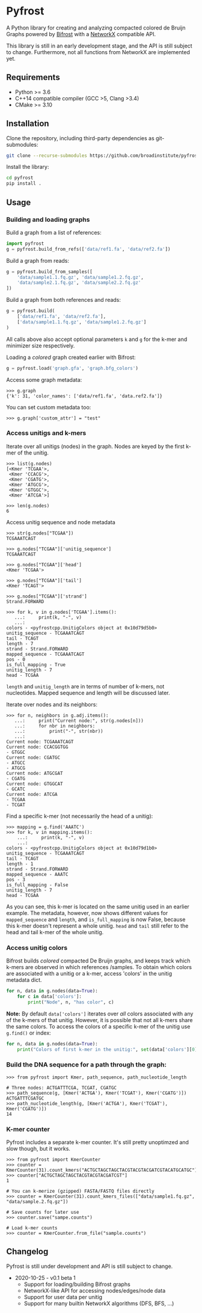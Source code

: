 Pyfrost
=======

A Python library for creating and analyzing compacted colored de Bruijn Graphs powered by 
[Bifrost](https://github.com/pmelsted/Bifrost) with a [NetworkX](https://github.com/networkx/networkx) compatible API. 

This library is still in an early development stage, and the API is still subject to change. Furthermore, not all
functions from NetworkX are implemented yet.

Requirements
------------

* Python >= 3.6
* C++14 compatible compiler (GCC >5, Clang >3.4)
* CMake >= 3.10

Installation
------------

Clone the repository, including third-party dependencies as git-submodules:

```bash
git clone --recurse-submodules https://github.com/broadinstitute/pyfrost
```

Install the library:

```bash
cd pyfrost
pip install .
```

Usage 
-----

### Building and loading graphs

Build a graph from a list of references:

```python
import pyfrost
g = pyfrost.build_from_refs(['data/ref1.fa', 'data/ref2.fa'])
```

Build a graph from reads:

```python
g = pyfrost.build_from_samples([
    'data/sample1.1.fq.gz', 'data/sample1.2.fq.gz',
    'data/sample2.1.fq.gz', 'data/sample2.2.fq.gz'
])
```

Build a graph from both references and reads:

```python
g = pyfrost.build(
    ['data/ref1.fa', 'data/ref2.fa'],
    ['data/sample1.1.fq.gz', 'data/sample1.2.fq.gz']
)
```

All calls above also accept optional parameters `k` and `g` for the k-mer and
minimizer size respectively.

Loading a *colored* graph created earlier with Bifrost:

```python
g = pyfrost.load('graph.gfa', 'graph.bfg_colors')
```

Access some graph metadata:

```pycon
>>> g.graph
{'k': 31, 'color_names': ['data/ref1.fa', 'data.ref2.fa']}
```

You can set custom metadata too:

```pycon
>>> g.graph['custom_attr'] = "test"
```

### Access unitigs and k-mers

Iterate over all unitigs (nodes) in the graph. Nodes are keyed by the first
k-mer of the unitig.

```pycon
>>> list(g.nodes)
[<Kmer 'TCGAA'>,
 <Kmer 'CCACG'>,
 <Kmer 'CGATG'>,
 <Kmer 'ATGCG'>,
 <Kmer 'GTGGC'>,
 <Kmer 'ATCGA'>]

>>> len(g.nodes)
6
```

Access unitig sequence and node metadata

```pycon
>>> str(g.nodes["TCGAA"])
TCGAAATCAGT

>>> g.nodes["TCGAA"]['unitig_sequence']
TCGAAATCAGT

>>> g.nodes["TCGAA"]['head']
<Kmer 'TCGAA'>

>>> g.nodes["TCGAA"]['tail']
<Kmer 'TCAGT'>

>>> g.nodes["TCGAA"]['strand']
Strand.FORWARD

>>> for k, v in g.nodes['TCGAA'].items():
   ...:     print(k, "-", v)
   ...:
colors - <pyfrostcpp.UnitigColors object at 0x10d79d5b0>
unitig_sequence - TCGAAATCAGT
tail - TCAGT
length - 7
strand - Strand.FORWARD
mapped_sequence - TCGAAATCAGT
pos - 0
is_full_mapping - True
unitig_length - 7
head - TCGAA
```

`length` and `unitig_length` are in terms of number of k-mers, not nucleotides.
Mapped sequence and length will be discussed later.

Iterate over nodes and its neighbors:

```pycon
>>> for n, neighbors in g.adj.items():
   ...:     print("Current node:", str(g.nodes[n]))
   ...:     for nbr in neighbors:
   ...:         print("-", str(nbr))
   ...:
Current node: TCGAAATCAGT
Current node: CCACGGTGG
- GTGGC
Current node: CGATGC
- ATGCC
- ATGCG
Current node: ATGCGAT
- CGATG
Current node: GTGGCAT
- GCATC
Current node: ATCGA
- TCGAA
- TCGAT
```

Find a specific k-mer (not necessarily the head of a unitig):

```pycon
>>> mapping = g.find('AAATC')
>>> for k, v in mapping.items():
    ...:     print(k, "-", v)
    ...:
colors - <pyfrostcpp.UnitigColors object at 0x10d79d1b0>
unitig_sequence - TCGAAATCAGT
tail - TCAGT
length - 1
strand - Strand.FORWARD
mapped_sequence - AAATC
pos - 3
is_full_mapping - False
unitig_length - 7
head - TCGAA
```

As you can see, this k-mer is located on the same unitig used in an earlier
example. The metadata, however, now shows different values for
`mapped_sequence` and `length`, and `is_full_mapping` is now False, because
this k-mer doesn't represent a whole unitig. `head` and `tail` still refer to
the head and tail k-mer of the whole unitig.

### Access unitig colors

Bifrost builds *colored* compacted De Bruijn graphs, and keeps track which k-mers are observed in which references
/samples. To obtain which colors are associated with a unitig or a k-mer, access 'colors' in the unitig metadata dict.

```python
for n, data in g.nodes(data=True):
    for c in data['colors']:
        print("Node", n, "has color", c)

```

**Note:** By default `data['colors']` iterates over *all* colors associated with any of the k-mers of that unitig. 
However, it is possible that not all k-mers share the same colors. To access the colors of a specific k-mer of the
unitig use `g.find()` or index:
 
```python
for n, data in g.nodes(data=True):
    print("Colors of first k-mer in the unitig:", set(data['colors'][0]))
```

### Build the DNA sequence for a path through the graph:

```pycon
>>> from pyfrost import Kmer, path_sequence, path_nucleotide_length

# Three nodes: ACTGATTTCGA, TCGAT, CGATGC
>>> path_sequence(g, [Kmer('ACTGA'), Kmer('TCGAT'), Kmer('CGATG')])
ACTGATTTCGATGC
>>> path_nucleotide_length(g, [Kmer('ACTGA'), Kmer('TCGAT'), Kmer('CGATG')])
14
```

### K-mer counter

Pyfrost includes a separate k-mer counter. It's still pretty unoptimzed and slow though, but it works.


```pycon
>>> from pyfrost import KmerCounter
>>> counter = KmerCounter(31).count_kmers("ACTGCTAGCTAGCTACGTACGTACGATCGTACATGCATGC")
>>> counter["ACTGCTAGCTAGCTACGTACGTACGATCGT"]
1

# You can k-merize (gzipped) FASTA/FASTQ files directly
>>> counter = KmerCounter(31).count_kmers_files(["data/sample1.fq.gz", "data/sample.2.fq.gz"])

# Save counts for later use
>>> counter.save("sampe.counts")

# Load k-mer counts
>>> counter = KmerCounter.from_file("sample.counts")
```


Changelog
---------

Pyfrost is still under development and API is still subject to change.

- 2020-10-25 - v0.1 beta 1
    - Support for loading/building Bifrost graphs
    - NetworkX-like API for accessing nodes/edges/node data
    - Support for user data per unitig
    - Support for many builtin NetworkX algorithms (DFS, BFS, ...)

